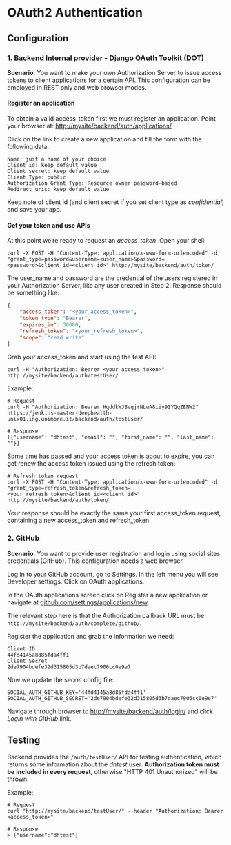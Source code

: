 # OAuth2 Authentication

## Configuration

### 1. Backend Internal provider - Django OAuth Toolkit (DOT)
__Scenario__: You want to make your own Authorization Server to issue access tokens to client applications for a certain API. This configuration can be employed in REST only and web browser modes.

#### Register an application
To obtain a valid access_token first we must register an application.
Point your browser at: [http://mysite/backend/auth/applications/](http://mysite/backend/auth/applications/)

Click on the link to create a new application and fill the form with the following data:
```
Name: just a name of your choice
Client id: keep default value
Client secret: keep default value
Client Type: public
Authorization Grant Type: Resource owner password-based
Redirect uris: keep default value
```
Keep note of client id (and client secret if you set client type as _confidential_) and save your app.

#### Get your token and use APIs
At this point we’re ready to request an _access_token_. Open your shell:
<!-- ```shell script
curl -X POST -d "grant_type=password&username=<user_name>&password=<password>" -u"<client_id>:<client_secret>" http://mysite/backend/auth/token/
``` -->
```shell script
curl -X POST -H "Content-Type: application/x-www-form-urlencoded" -d "grant_type=password&username=<user_name>&password=<password>&client_id=<client_id>" http://mysite/backend/auth/token/
```
The user_name and password are the credential of the users registered in your Authorization Server, like any user created in Step 2. Response should be something like:

```json
{
    "access_token": "<your_access_token>",
    "token_type": "Bearer",
    "expires_in": 36000,
    "refresh_token": "<your_refresh_token>",
    "scope": "read write"
}
```

Grab your access_token and start using the test API:
```shell script
curl -H "Authorization: Bearer <your_access_token>" http://mysite/backend/auth/testUser/
```
Example:
```shell script
# Request
curl -H "Authorization: Bearer HqddkWJBvqjrNLwA8iiy9IYQqZENW2" https://jenkins-master-deephealth-unix01.ing.unimore.it/backend/auth/testUser/

# Response
[{"username": "dhtest", "email": "", "first_name": "", "last_name": ""}]
```

Some time has passed and your access token is about to expire, you can get renew the access token issued using the refresh token:
```shell script
# Refresh token request
curl -X POST -H "Content-Type: application/x-www-form-urlencoded" -d "grant_type=refresh_token&refresh_token=<your_refresh_token>&client_id=<client_id>" http://mysite/backend/auth/token/
```
Your response should be exactly the same your first access_token request, containing a new access_token and refresh_token.

### 2. GitHub

__Scenario__: You want to provide user registration and login using social sites credentials (GitHub). This configuration needs a web browser.

Log in to your GitHub account, go to Settings. In the left menu you will see Developer settings. Click on OAuth applications.

In the OAuth applications screen click on Register a new application or navigate at [github.com/settings/applications/new](https://github.com/settings/applications/new).

The relevant step here is that the Authorization callback URL must be `http://mysite/backend/auth/complete/github/`.

Register the application and grab the information we need:
```
Client ID
44fd4145a8d85fda4ff1
Client Secret
2de7904bdefe32d315805d3b7daec7906cc0e9e7
```
Now we update the secret config file:
```
SOCIAL_AUTH_GITHUB_KEY='44fd4145a8d85fda4ff1'
SOCIAL_AUTH_GITHUB_SECRET='2de7904bdefe32d315805d3b7daec7906cc0e9e7'
```
Navigate through browser to [http://mysite/backend/auth/login/](http://mysite/backend/auth/login/) and click _Login with GitHub_ link.

<!-- ## Flow example

1. The client knows the _client_id_ of the backend application.
1. An user request to authenticate against the backend authentication provider
-->


## Testing

Backend provides the `/auth/testUser/` API for testing authentication, which returns some information about the _dhtest_ user. __Authorization token must be included in every request__, otherwise "HTTP 401 Unauthorized" will be thrown.

Example:
```shell script
# Request
curl "http://mysite/backend/testUser/" --header "Authorization: Bearer <access_token>"

# Response
> {"username":"dhtest"}
```
